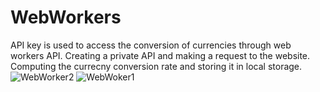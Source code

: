 # WebWorkers
API key is used to access the conversion of currencies through web workers API.
Creating a private API and making a request to the website.
Computing the currecny conversion rate and storing it in local storage.
![WebWorker2](https://github.com/Kruthik71/WebWorkers/assets/74540571/88540c74-57c9-457e-8b58-0604a6bd8ecf)
![WebWoker1](https://github.com/Kruthik71/WebWorkers/assets/74540571/ece728ef-e8c3-4f31-bf53-130e078780f2)
